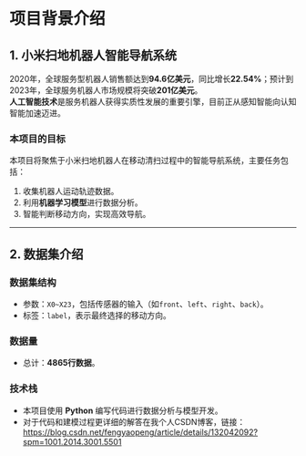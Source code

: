 # 项目背景介绍
## 1. 小米扫地机器人智能导航系统

2020年，全球服务型机器人销售额达到**94.6亿美元**，同比增长**22.54%**；预计到2023年，全球服务机器人市场规模将突破**201亿美元**。  
**人工智能技术**是服务机器人获得实质性发展的重要引擎，目前正从感知智能向认知智能加速迈进。  

### 本项目的目标
本项目将聚焦于小米扫地机器人在移动清扫过程中的智能导航系统，主要任务包括：
1. 收集机器人运动轨迹数据。
2. 利用**机器学习模型**进行数据分析。
3. 智能判断移动方向，实现高效导航。

---

## 2. 数据集介绍

### 数据集结构
- 参数：`X0~X23`，包括传感器的输入（如`front`、`left`、`right`、`back`）。
- 标签：`label`，表示最终选择的移动方向。

### 数据量
- 总计：**4865行数据**。

### 技术栈
- 本项目使用 **Python** 编写代码进行数据分析与模型开发。
- 对于代码和建模过程更详细的解答在我个人CSDN博客，链接：https://blog.csdn.net/fengyaopeng/article/details/132042092?spm=1001.2014.3001.5501
